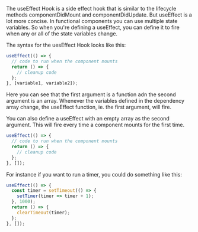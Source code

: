 The useEffect Hook is a side effect hook that is similar to the lifecycle methods componentDidMount and componentDidUpdate. But useEffect is a lot more concise. In functional components you can use multiple state variables. So when you're defining a useEffect, you can define it to fire when any or all of the state variables change.

The syntax for the uesEffect Hook looks like this:

```js
useEffect(() => {
  // code to run when the component mounts
  return () => {
    // cleanup code
  };
}, [variable1, variable2]);
```

Here you can see that the first argument is a function adn the second argument is an array. Whenever the variables defined in the dependency array change, the useEffect function, ie. the first argument, will fire.

You can also define a useEffect with an empty array as the second argument. This will fire every time a component mounts for the first time.

```js
useEffect(() => {
  // code to run when the component mounts
  return () => {
    // cleanup code
  };
}, []);
```

For instance if you want to run a timer, you could do something like this:

```js
useEffect(() => {
  const timer = setTimeout(() => {
    setTimer(timer => timer + 1);
  }, 1000);
  return () => {
    clearTimeout(timer);
  };
}, []);
```


